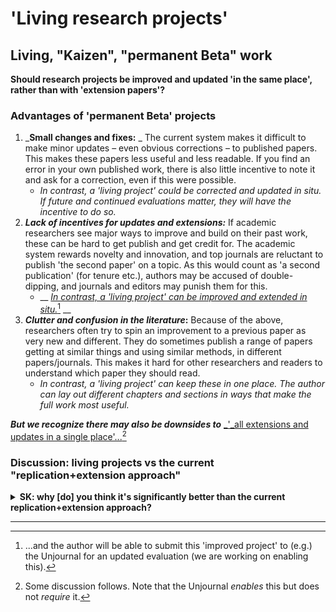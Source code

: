 # 'Living research projects'

## Living, "Kaizen", "permanent Beta" work

**Should research projects be improved and updated 'in the same place', rather than with 'extension papers'?**   &#x20;

### **Advantages of 'permanent Beta' projects**

1. _**Small changes and fixes:**  _ The current system makes it difficult to make minor updates – even obvious corrections – to published papers.  This makes these papers less useful and less readable. If you find an error in your own published work, there is also little incentive to note it and ask for a correction, even if this were possible.&#x20;
   * &#x20;_In contrast, a 'living project' could be corrected and updated in situ. If future and continued evaluations matter, they will have the incentive to do so._
2. _**Lack of incentives for updates and extensions:**_ If academic researchers see major ways to improve and build on their past work, these can be hard to get publish and get credit for. The academic system rewards novelty and innovation, and top journals are reluctant to publish 'the second paper' on a topic. As this would count as 'a second publication' (for tenure etc.), authors may be accused of double-dipping, and journals and editors may punish them for this.&#x20;
   * &#x20;__ [_In contrast, a 'living project' can be improved and extended in situ._](#user-content-fn-1)[^1] __&#x20;
3. _**Clutter and confusion in the literature**_**:** Because of the above, researchers often try to spin an improvement to a previous paper as very new and different. They do sometimes publish a range of papers getting at similar things and using similar methods, in different papers/journals. This makes it hard for other researchers and readers to understand which paper they should read.&#x20;
   * _In contrast, a 'living project' can keep these in one place. The author can lay out different chapters and sections in ways that make the full work most useful._

_**But we recognize there may also be downsides to**_ [_'_all extensions and updates in a single place'...](#user-content-fn-2)[^2]&#x20;

### Discussion: living projects vs **the current "replication+extension approach"**

<details>

<summary><strong>SK: why [do] you think it's significantly better than the current replication+extension approach?</strong></summary>

**PS (?):** Are these things like 'living' google docs that keep getting updated? If so I'd consider using workarounds to replicate their benefits on the forum for a test run (e.g., people add a version to paper title or content or post a new version for each major revision). More generally, I'd prefer the next publication norm for papers to be about making new 'versions' of prior publications (e.g, a 'living review' paper on x is published and reviewed each year) than creating live documents (e.g., a dynamic review on x is published on a website and repeatedly reviewed at frequent and uncertain intervals when the authors add to it). I see huge value in living documents. However, I feel that they wouldn't be as efficient/easy to supervise/review as 'paper versions'.

@GavinTaylor: I don’t think living documents need to pose a problem as long as they are discretely versioned and each version is accessible. Some academic fields are/were focused on books more than papers, and these were versioned by edition. Preprinting is also a form of versioning and combining the citations between the published paper and its preprint/s seems to be gaining acceptance (well, google scholar may force this by letting you combine them) - I don’t recall ever seeing a preprint citation indication a specific version (on preprint servers that support this) but its seems possible.

DR:  I mainly agree with @gavintaylor, but I appreciate that 'changing everything at the same time' is not always the best strategy.

The main idea is that each version is given a specific time stamp, and that is the object that is reviewed and cited. This is more or less already the case when we cite working papers/drafts/mimeos/preprints.

Gavin, on the latter 'past version accesibility' issue, This could/should be a part of what we ensure with specific rules and tech support, perhaps.

_I think the issue with the current citing practice for live documents like webpages is that even if a ‘version’ is indicated (e.g. access date) past versions aren’t often very accessible._

They might also not be ideal for citing as they would be an ever-changing resource. I can imagine the whole academic system struggling to understand and adapt to such a radical innovation given how focused it is on static documents. With all of this considered, I'd like 'dynamic/living work' to be incentivised with funding and managed with informal feedback and comments rather than being formally reviewed (at least for now). I'd see living review work as sitting alongside and informing 'reviewed' papers rather than supplanting them. As an example, you might have a website that provides a 'living document' for lay people about how to promote charity effectively and then publish annual papers to summarise the state of the art for an academic/sophisticated audience.



DR: I can see the arguments on both sides here. I definitely support replications and sometimes it may make sense for the author to “start a new paper” rather than make this an improvement if the old one. I also think that the project should be time stamped, evaluated and archived at particular stages of its development.



But I lean to thinking that in many to most cases a single project with multiple updates will make the literature clearer and easier to navigate than the current proliferation of “multiple very similar papers by the same author in different journals”. It also seems a better use of researcher time, rather than having to constantly restate and repackage the same things

</details>

****

[^1]: ...and the author will be able to submit this 'improved project' to (e.g.) the Unjournal for an updated evaluation (we are working on enabling this).

[^2]: Some discussion follows. Note that the Unjournal _enables_ this but does not _require_ it.
